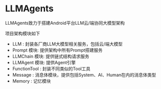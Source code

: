 # LLMAgents
LLMAgents致力于搭建Android平台LLM云/端协同大模型架构

项目架构模块如下
+ LLM : 封装各厂商LLM大模型相关服务，包括云/端大模型
+ Prompt 模块: 提供架构中所有Prompt搭建服务
+ LLMChain 模块: 提供链式结构请求服务
+ LLMAgent 模块: 提供Agent引擎
+ FunctionTool : 封装不同类似的Tool工具
+ Message : 消息体模块，提供包括System、AI、Human在内的消息体类型
+ Memory : 记忆模块
